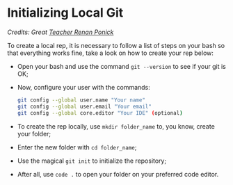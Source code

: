 # Initializing Local Git
*Credits: Great [Teacher Renan Ponick](https://www.youtube.com/@theinitcode/videos)*

To create a local rep, it is necessary to follow a list of steps on your bash so that everything works fine, take a look on how to create your rep below:

- Open your bash and use the command `git --version` to see if your git is OK;

- Now, configure your user with the commands:
    ```bash
    git config --global user.name "Your name"
    git config --global user.email "Your email"
    git config --global core.editor "Your IDE" (optional)
    ```

- To create the rep locally, use `mkdir folder_name` to, you know, create your folder;

- Enter the new folder with `cd folder_name`;

- Use the magical `git init` to initialize the repository;

- After all, use `code .` to open your folder on your preferred code editor.
